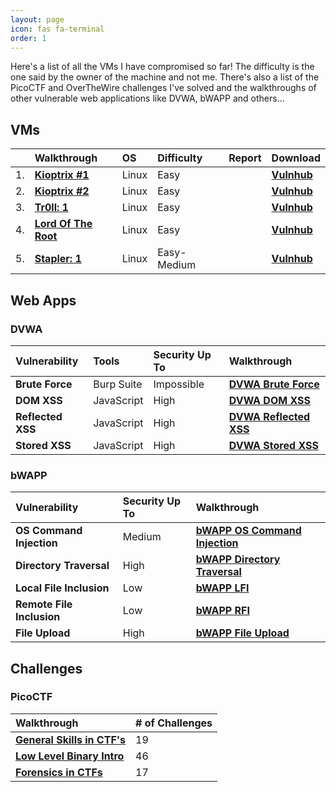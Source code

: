 ```yaml
---
layout: page
icon: fas fa-terminal
order: 1
---
```


Here's a list of all the VMs I have compromised so far! The difficulty is the one said by the owner of the machine and not me. There's also a list of the PicoCTF and OverTheWire challenges I've solved and the walkthroughs of other vulnerable web applications like DVWA, bWAPP and others...

## VMs

|    | **Walkthrough**                                              | **OS**          | **Difficulty** | **Report**                        | **Download**                                                           |
|:---|:-------------------------------------------------------------|:----------------|:---------------|:---------------------------------:|:-----------------------------------------------------------------------|
| 1. | **[Kioptrix #1](/posts/kioptrix-1-walkthrough/)**            | Linux           | Easy           |  | **[Vulnhub](https://www.vulnhub.com/entry/kioptrix-level-1-1,22/)**    |
| 2. | **[Kioptrix #2](/posts/kioptrix-2-walkthrough/)**            | Linux           | Easy           |  | **[Vulnhub](https://www.vulnhub.com/entry/kioptrix-level-11-2,23/)**   |
| 3. | **[Tr0ll: 1](/posts/tr0ll-walkthrough/)**                    | Linux           | Easy           |  | **[Vulnhub](https://www.vulnhub.com/entry/tr0ll-1,100/)**              |
| 4. | **[Lord Of The Root](https://github.com/amtzespinosa/lord-of-the-root-walkthrough)** | Linux           | Easy           |  | **[Vulnhub](https://www.vulnhub.com/entry/lord-of-the-root-101,129/)** |
| 5. | **[Stapler: 1](/posts/stapler-walkthrough/)**                | Linux           | Easy-Medium    |  | **[Vulnhub](https://www.vulnhub.com/entry/stapler-1,150/)**            |

## Web Apps

### DVWA

| **Vulnerability** | **Tools**    | **Security Up To** | **Walkthrough**                                                       |
|:------------------|:-------------|:-------------------|:----------------------------------------------------------------------|
| **Brute Force**   | Burp Suite   | Impossible         | **[DVWA Brute Force](/posts/dvwa-2023-walkthrough/#brute-force)**     |
| **DOM XSS**       | JavaScript   | High               | **[DVWA DOM XSS](/posts/dvwa-2023-walkthrough/#xss-dom)**             |
| **Reflected XSS** | JavaScript   | High               | **[DVWA Reflected XSS](/posts/dvwa-2023-walkthrough/#xss-reflected)** |
| **Stored XSS**    | JavaScript   | High               | **[DVWA Stored XSS](/posts/dvwa-2023-walkthrough/#xss-stored)**       |

### bWAPP

| **Vulnerability**         | **Security Up To** | **Walkthrough**                                                                                   |
|:--------------------------|:-------------------|:--------------------------------------------------------------------------------------------------|
| **OS Command Injection**  | Medium             | **[bWAPP OS Command Injection](/posts/bwapp-2023-walkthrough/#os-command-injection)**             |
| **Directory Traversal**   | High               | **[bWAPP Directory Traversal](/posts/bwapp-2023-walkthrough/#directory-traversal---directories)** |
| **Local File Inclusion**  | Low                | **[bWAPP LFI](/posts/bwapp-2023-walkthrough/#local-file-inclusion)**                              |
| **Remote File Inclusion** | Low                | **[bWAPP RFI](/posts/bwapp-2023-walkthrough/#remote-file-inclusion)**                             |
| **File Upload**           | High               | **[bWAPP File Upload](/posts/bwapp-2023-walkthrough/#file-upload)**                               |

## Challenges

### PicoCTF

| **Walkthrough**                                                             | **# of Challenges** |
|:----------------------------------------------------------------------------|:--------------------|
| **[General Skills in CTF's](/posts/picoctf-general-skills-walkthrough/)**   | 19                  |
| **[Low Level Binary Intro](/posts/picoctf-general-skills-walkthrough/)**    | 46                  |
| **[Forensics in CTFs](/posts/picoctf-forensics-in-ctf-walkthrough/)**       | 17                  |
